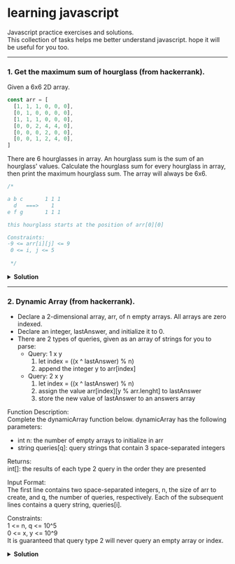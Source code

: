 # learning javascript
Javascript practice exercises and solutions.  
This collection of tasks helps me better understand javascript. hope it will be useful for you too.

---

### 1. Get the maximum sum of hourglass (from hackerrank).
Given a 6x6 2D array.
```javascript
const arr = [
  [1, 1, 1, 0, 0, 0],
  [0, 1, 0, 0, 0, 0],
  [1, 1, 1, 0, 0, 0],
  [0, 0, 2, 4, 4, 0],
  [0, 0, 0, 2, 0, 0],
  [0, 0, 1, 2, 4, 0],
]
```
There are 6 hourglasses in array. An hourglass sum is the sum of an hourglass' values. Calculate the hourglass sum for every hourglass in array, then print the maximum hourglass sum. The array will always be 6x6.
```javascript
/*

a b c       1 1 1
  d   ===>    1  
e f g       1 1 1

this hourglass starts at the position of arr[0][0]

Constraints:
-9 <= arr[i][j] <= 9
 0 <= i, j <= 5
 
 */
```

<details><summary><b>Solution</b></summary>
<p>
Points to note:

- Negative values possible.
- Maximum sum can be less than zero.
- Range of element value is -9 to 9.
- Numbers to be summed for each hourglass = 7.
- Minimum possible value for sum = 7 * -9 = -63.

```javascript
function getHourglassMaxSum(arr) {
  let maxSum = -63; // max possible negative value
  
  // loop through the arrays
  for (let i = 0; i < arr.length - 2; i++) {
    
    for (let j = 0; j < arr.length - 2; j++) { // loop through the values of array
      let top = arr[i][j] + arr[i][j+1] + arr[i][j+2]; // sum of top 3 elements of hourglass
      let middle = arr[i+1][j+1]; // the mid element of hourglass
      let bottom = arr[i+2][j] + arr[i+2][j+1] + arr[i+2][j+2]; // sum of bottom 3 elements of hourglass

      let sum = top + middle + bottom;
      maxSum = Math.max(maxSum, sum);
    }
  }
  return maxSum;
}
```
</p>
</details>

---
### 2. Dynamic Array (from hackerrank).
- Declare a 2-dimensional array, arr, of n empty arrays. All arrays are zero indexed.
- Declare an integer, lastAnswer, and initialize it to 0.
- There are 2 types of queries, given as an array of strings for you to parse:  
    - Query: 1 x y
        1. let index = ((x ^ lastAnswer) % n)  
        2. append the integer y to arr[index]
    - Query: 2 x y  
        1. let index = ((x ^ lastAnswer) % n)  
        2. assign the value arr[index][y % arr.lenght] to lastAnswer  
        3. store the new value of lastAnswer to an answers array

Function Description:  
Complete the dynamicArray function below.
dynamicArray has the following parameters:
- int n: the number of empty arrays to initialize in arr
- string queries[q]: query strings that contain 3 space-separated integers
  
Returns:  
int[]: the results of each type 2 query in the order they are presented

Input Format:  
The first line contains two space-separated integers, n, the size of arr to create, and q, the number of queries, respectively. Each of the  subsequent lines contains a query string, queries[i].

Constraints:  
1 <= n, q <= 10^5  
0 <= x, y <= 10^9  
It is guaranteed that query type 2 will never query an empty array or index.

<details><summary><b>Solution</b></summary>
<p>

```javascript
function dynamicArray(n, queries) {
  // Declare a 2-dimensional array of n empty arrays
  const arr = [];
  for (let i = 0; i < n; i++) {
    arr[i] = []
  }
  
  let lastAnswer = 0;
  const answers = []; // The function returns this array as a solution

  // loop through the queries
  for (let i = 0; i < queries.length; i++) {
    let x = queries[i][1]; // Get value of x
    let y = queries[i][2]; // Get value of y
    let index = (x ^ lastAnswer) % n;

  // Check the statesments 1 or 2  
    if (queries[i][0] == 1) {
      arr[index].push(y)
    } else if (queries[i][0] == 2) {
      lastAnswer = arr[index][y % arr[index].length];
      answers.push(lastAnswer);
    }
  }
  return answers;
}
```
</p>
</details>
